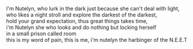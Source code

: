 I'm Nutelyn, who lurk in the dark just because she can't deal with light, \
who likes a night stroll and explore the darkest of the darkest, \
hold your grand expectation, thus great things takes time, \
i'm Nutelyn she who looks and do nothing but locking herself \
in a small prison called room \
this is my word of pain, this is me, i'm nutelyn the harbinger of the N.E.E.T
